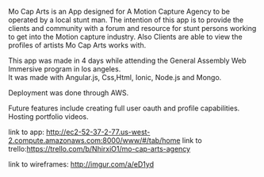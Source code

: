 Mo Cap Arts is an App designed for A Motion Capture Agency to be operated by a local stunt man.  The intention of this app is to provide the clients and community with a forum and resource for stunt persons working to get into the Motion capture industry.  Also Clients are able to view the profiles of artists Mo Cap Arts works with.

This app was made in 4 days while attending the General Assembly Web Immersive program in los angeles.  
It was made with Angular.js, Css,Html, Ionic, Node.js and Mongo.

Deployment was done through AWS.

Future features include creating full user oauth and profile capabilities. Hosting portfolio videos.  

link to app: http://ec2-52-37-2-77.us-west-2.compute.amazonaws.com:8000/www/#/tab/home
link to trello:https://trello.com/b/NhirxiO1/mo-cap-arts-agency

link to wireframes: http://imgur.com/a/eD1yd
